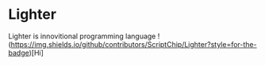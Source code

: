 # Lighter
Lighter is innovitional programming language
!(https://img.shields.io/github/contributors/ScriptChip/Lighter?style=for-the-badge)[Hi]
